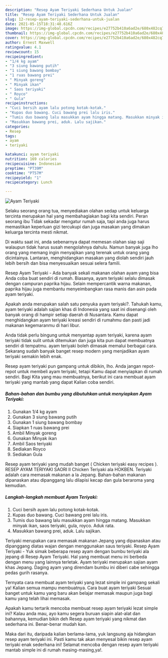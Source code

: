 ```yaml
---
description: "Resep Ayam Teriyaki Sederhana Untuk Jualan"
title: "Resep Ayam Teriyaki Sederhana Untuk Jualan"
slug: 12-resep-ayam-teriyaki-sederhana-untuk-jualan
date: 2021-05-15T18:31:48.616Z
image: https://img-global.cpcdn.com/recipes/e27752b410a6ad2e/680x482cq70/ayam-teriyaki-foto-resep-utama.jpg
thumbnail: https://img-global.cpcdn.com/recipes/e27752b410a6ad2e/680x482cq70/ayam-teriyaki-foto-resep-utama.jpg
cover: https://img-global.cpcdn.com/recipes/e27752b410a6ad2e/680x482cq70/ayam-teriyaki-foto-resep-utama.jpg
author: Ernest Maxwell
ratingvalue: 4.1
reviewcount: 15
recipeingredient:
- "1/4 kg ayam"
- "3 siung bawang putih"
- "1 siung bawang bombay"
- "1 ruas bawang prei"
- " Minyak goreng"
- " Minyak ikan"
- " Saos teriyaki"
- " Royco"
- " Gula"
recipeinstructions:
- "Cuci bersih ayam lalu potong kotak-kotak."
- "Kupas duo bawang. Cuci bawang prei lalu iris."
- "Tumis duo bawang lalu masukkan ayam hingga matang. Masukkan minyak ikan, saos teriyaki, gula, royco. Aduk rata."
- "Masukkan bawang prei, aduk. Lalu sajikan."
categories:
- Resep
tags:
- ayam
- teriyaki

katakunci: ayam teriyaki 
nutrition: 169 calories
recipecuisine: Indonesian
preptime: "PT39M"
cooktime: "PT57M"
recipeyield: "1"
recipecategory: Lunch

---
```



![Ayam Teriyaki](https://img-global.cpcdn.com/recipes/e27752b410a6ad2e/680x482cq70/ayam-teriyaki-foto-resep-utama.jpg)

Selaku seorang orang tua, menyediakan olahan sedap untuk keluarga tercinta merupakan hal yang membahagiakan bagi kita sendiri. Peran seorang ibu Tidak sekadar mengatur rumah saja, tapi anda juga harus memastikan keperluan gizi tercukupi dan juga masakan yang dimakan keluarga tercinta mesti nikmat.

Di waktu  saat ini, anda sebenarnya dapat memesan olahan siap saji walaupun tidak harus susah mengolahnya dahulu. Namun banyak juga lho orang yang memang ingin menyajikan yang terenak untuk orang yang dicintainya. Lantaran, menghidangkan masakan yang diolah sendiri jauh lebih bersih dan bisa menyesuaikan sesuai selera famili. 

Resep Ayam Teriyaki - Ada banyak sekali makanan olahan ayam yang bisa Anda coba buat sendiri di rumah. Biasanya, ayam teriyaki selalu dimasak dengan campuran paprika hijau. Selain mempercantik warna makanan, paprika hijau juga membantu menyeimbangkan rasa manis dan asin pada ayam teriyaki.

Apakah anda merupakan salah satu penyuka ayam teriyaki?. Tahukah kamu, ayam teriyaki adalah sajian khas di Indonesia yang saat ini disenangi oleh banyak orang di hampir setiap daerah di Nusantara. Kamu dapat menghidangkan ayam teriyaki kreasi sendiri di rumahmu dan pasti jadi makanan kegemaranmu di hari libur.

Anda tidak perlu bingung untuk menyantap ayam teriyaki, karena ayam teriyaki tidak sulit untuk ditemukan dan juga kita pun dapat membuatnya sendiri di tempatmu. ayam teriyaki boleh dimasak memalui berbagai cara. Sekarang sudah banyak banget resep modern yang menjadikan ayam teriyaki semakin lebih enak.

Resep ayam teriyaki pun gampang untuk dibikin, lho. Anda jangan repot-repot untuk membeli ayam teriyaki, tetapi Kamu dapat menyiapkan di rumah sendiri. Bagi Kita yang mau membuatnya, berikut ini cara membuat ayam teriyaki yang mantab yang dapat Kalian coba sendiri.

<!--inarticleads1-->

##### Bahan-bahan dan bumbu yang dibutuhkan untuk menyiapkan Ayam Teriyaki:

1. Gunakan 1/4 kg ayam
1. Gunakan 3 siung bawang putih
1. Gunakan 1 siung bawang bombay
1. Siapkan 1 ruas bawang prei
1. Ambil  Minyak goreng
1. Gunakan  Minyak ikan
1. Ambil  Saos teriyaki
1. Sediakan  Royco
1. Sediakan  Gula


Resep ayam teriyaki yang mudah banget ( Chicken teriyaki easy recipes ). RESEP AYAM TERIYAKI SAORI II Chicken Teriyaki ala HOKBEN. Teriyaki adalah cara memasak makanan a la Jepang. Bahan-bahan makanan dipanaskan atau dipanggang lalu dilapisi kecap dan gula beraroma yang kemudian. 

<!--inarticleads2-->

##### Langkah-langkah membuat Ayam Teriyaki:

1. Cuci bersih ayam lalu potong kotak-kotak.
1. Kupas duo bawang. Cuci bawang prei lalu iris.
1. Tumis duo bawang lalu masukkan ayam hingga matang. Masukkan minyak ikan, saos teriyaki, gula, royco. Aduk rata.
1. Masukkan bawang prei, aduk. Lalu sajikan.


Teriyaki merupakan cara memasak makanan Jepang yang dipanaskan atau dipanggang diatas wajan dengan menggunakan saus teriyaki. Resep Ayam Teriyaki - Yuk simak beberapa resep ayam dengan bumbu teriyaki ala jepang di Resep Ayam Teriyaki. Hal yang membuat menu ini berbeda dengan menu yang lainnya terletak. Ayam teriyaki merupakan sajian ayam khas Jepang. Daging ayam yang direndam bumbu ini diberi cabe sehingga pedas gurih rasanya. 

Ternyata cara membuat ayam teriyaki yang lezat simple ini gampang sekali ya! Kalian semua mampu membuatnya. Cara buat ayam teriyaki Sesuai banget untuk kamu yang baru akan belajar memasak maupun juga bagi kamu yang telah lihai memasak.

Apakah kamu tertarik mencoba membuat resep ayam teriyaki lezat simple ini? Kalau anda mau, ayo kamu segera buruan siapin alat-alat dan bahannya, kemudian bikin deh Resep ayam teriyaki yang nikmat dan sederhana ini. Benar-benar mudah kan. 

Maka dari itu, daripada kalian berlama-lama, yuk langsung aja hidangkan resep ayam teriyaki ini. Pasti kamu tak akan menyesal bikin resep ayam teriyaki enak sederhana ini! Selamat mencoba dengan resep ayam teriyaki mantab simple ini di rumah masing-masing,ya!.

